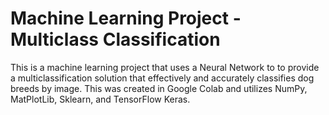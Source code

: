 # Machine Learning Project - Multiclass Classification 
This is a machine learning project that uses a Neural Network to to provide a multiclassification solution that effectively and accurately classifies dog breeds by image. This was created in Google Colab and utilizes NumPy, MatPlotLib, Sklearn, and TensorFlow Keras. 
